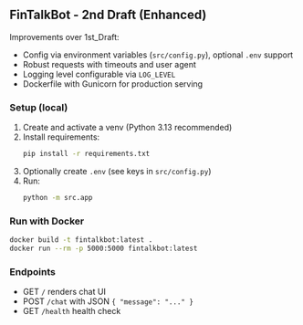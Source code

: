 ## FinTalkBot - 2nd Draft (Enhanced)

Improvements over 1st_Draft:
- Config via environment variables (`src/config.py`), optional `.env` support
- Robust requests with timeouts and user agent
- Logging level configurable via `LOG_LEVEL`
- Dockerfile with Gunicorn for production serving

### Setup (local)
1. Create and activate a venv (Python 3.13 recommended)
2. Install requirements:
   ```bash
   pip install -r requirements.txt
   ```
3. Optionally create `.env` (see keys in `src/config.py`)
4. Run:
   ```bash
   python -m src.app
   ```

### Run with Docker
```bash
docker build -t fintalkbot:latest .
docker run --rm -p 5000:5000 fintalkbot:latest
```

### Endpoints
- GET `/` renders chat UI
- POST `/chat` with JSON `{ "message": "..." }`
- GET `/health` health check



